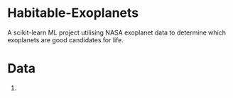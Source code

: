 # Habitable-Exoplanets
A scikit-learn ML project utilising NASA exoplanet data to determine which exoplanets are good candidates for life.

# Data

1. 
